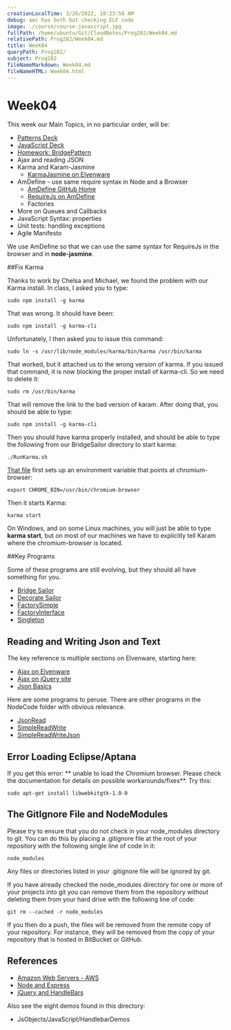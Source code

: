 ```yaml
---
creationLocalTime: 3/26/2022, 10:23:56 AM
debug: aec has both but checking ELF code
image: ./course/course-javascript.jpg
fullPath: /home/ubuntu/Git/CloudNotes/Prog282/Week04.md
relativePath: Prog282/Week04.md
title: Week04
queryPath: Prog282/
subject: Prog282
fileNameMarkdown: Week04.md
fileNameHTML: Week04.html
---
```



<!-- toc -->
<!-- tocstop -->

Week04
======

This week our Main Topics, in no particular order, will be:

- [Patterns Deck](http://bit.ly/1frmrZV)
- [JavaScript Deck](http://bit.ly/OPDg3s)
- [Homework: BridgePattern][BridgePattern]
- Ajax and reading JSON
- Karma and Karam-Jasmine
    - [KarmaJasmine on Elvenware][Karma]
- AmDefine - use same require syntax in Node and a Browser
    - [AmDefine GitHub Home](https://github.com/jrburke/amdefine)
    - [RequireJs on AmDefine][AmDefine]
    - Factories
- More on Queues and Callbacks
- JavaScript Syntax: properties
- Unit tests: handling exceptions
- Agile Manifesto

[AmDefine]: http://requirejs.org/docs/node.html#2
[BridgePattern]: http://www.elvenware.com/charlie/books/CloudNotes/Assignments/BridgePattern.html
[FactoryInterface]: https://github.com/charliecalvert/JsObjects/tree/master/JavaScript/Design/FactoryInterface
[Karma]: http://www.elvenware.com/charlie/development/web/UnitTests/Jasmine.html

We use AmDefine so that we can use the same syntax for RequireJs in the browser and in **node-jasmine**.

##Fix Karma

Thanks to work by Chelsa and Michael, we found the problem with our Karma install. In class, I asked you to type:

    sudo npm install -g karma
    
That was wrong. It should have been:

    sudo npm install -g karma-cli
    
Unfortunately, I then asked you to issue this command:

    sudo ln -s /usr/lib/node_modules/karma/bin/karma /usr/bin/karma

That worked, but it attached us to the wrong version of karma. If you issued that command, it is now blocking the proper install of karma-cli. So we need to delete it:

    sudo rm /usr/bin/karma
    
That will remove the link to the bad version of karam. After doing that, you should be able to type:

    sudo npm install -g karma-cli
    
Then you should have karma properly installed, and should be able to type the following from our BridgeSailor directory to start karma:

    ./RunKarma.sh 
    
[That file][RunKarma] first sets up an environment variable that points at chromium-browser:

    export CHROME_BIN=/usr/bin/chromium-browser
    
Then it starts Karma:

    karma start
    
On Windows, and on some Linux machines, you will just be able to type **karma start**, but on most of our machines we have to explicitly tell Karam where the chromium-browser is located.

[RunKarma]: https://github.com/charliecalvert/JsObjects/blob/master/JavaScript/Design/BridgeSailor/RunKarma.sh

##Key Programs

Some of these programs are still evolving, but they should all have something for you.

- [Bridge Sailor][BridgeSailor]
- [Decorate Sailor][DecorateSailor]
- [FactorySimple][FactorySimple]
- [FactoryInterface][FactoryInterface]
- [Singleton][Singleton]

## Reading and Writing Json and Text

The key reference is multiple sections on Elvenware, starting here:

- [Ajax on Elvenware][Ajax]
- [Ajax on jQuery site](https://api.jquery.com/category/ajax/)
- [Json Basics](http://www.elvenware.com/charlie/development/web/JavaScript/JsonBasics.html)


Here are some programs to peruse. There are other programs in the NodeCode folder with obvious relevance.

- [JsonRead][JsonRead]
- [SimpleReadWrite][SimpleReadWrite]
- [SimpleReadWriteJson][SimpleReadWriteJson]

[Ajax]: http://www.elvenware.com/charlie/development/web/JavaScript/JQueryBasic.html#jqueryLoad
[BridgeSailor]: https://github.com/charliecalvert/JsObjects/tree/master/JavaScript/Design/BridgeSailor
[DecorateSailor]: https://github.com/charliecalvert/JsObjects/tree/master/JavaScript/Design/DecorateSailor
[FactorySimple]: https://github.com/charliecalvert/JsObjects/tree/master/JavaScript/Design/FactorySimple01
[FactoryInterface]: https://github.com/charliecalvert/JsObjects/tree/master/JavaScript/Design/FactoryInterface
[JsonRead]: https://github.com/charliecalvert/JsObjects/tree/master/JavaScript/NodeCode/jsonRead
[SimpleReadWrite]: (https://github.com/charliecalvert/JsObjects/tree/master/JavaScript/NodeCode/SimpleReadWriteJson)
[SimpleReadWriteJson]: https://github.com/charliecalvert/JsObjects/tree/master/JavaScript/NodeCode/SimpleReadWriteJson02
[Singleton]: https://github.com/charliecalvert/JsObjects/tree/master/JavaScript/Design/Singleton



## Error Loading Eclipse/Aptana

If you get this error: ** unable to load the Chromium browser. Please check the documentation for details on possible workarounds/fixes**. Try this:

    sudo apt-get install libwebkitgtk-1.0-0

The GitIgnore File and NodeModules
----------------------------------

Please try to ensure that you do not check in your node_modules 
directory to git. You can do this by placing a .gitignore file
at the root of your repository with the following single line of code
in it:

	node_modules
	
Any files or directories listed in your .gitignore file will be ignored
by git. 

If you have already checked the node_modules directory for one or
more of your projects into git you can remove them from the repository
without deleting them from your hard drive with the following line
of code:

	git rm --cached -r node_modules
	
If you then do a push, the files will be removed from the remote 
copy of your repository. For instance, they will be removed from the 
copy of your repository that is hosted in BitBucket or GitHub.



References
----------

- [Amazon Web Servers - AWS](http://www.elvenware.com/charlie/development/cloud/WebServices.html)
- [Node and Express](http://www.elvenware.com/charlie/development/web/JavaScript/NodeJs.html)
- [jQuery and HandleBars](http://www.elvenware.com/charlie/development/web/JavaScript/JQueryBasic.html#jqHandlebars)

Also see the eight demos found in this directory:

- JsObjects/JavaScript/HandlebarDemos

